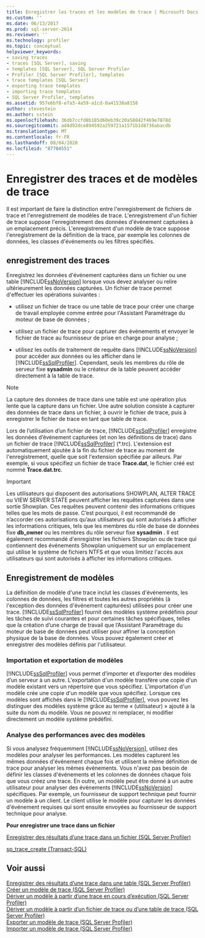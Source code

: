 ```yaml
---
title: Enregistrer les traces et les modèles de trace | Microsoft Docs
ms.custom: ''
ms.date: 06/13/2017
ms.prod: sql-server-2014
ms.reviewer: ''
ms.technology: profiler
ms.topic: conceptual
helpviewer_keywords:
- saving traces
- traces [SQL Server], saving
- templates [SQL Server], SQL Server Profiler
- Profiler [SQL Server Profiler], templates
- trace templates [SQL Server]
- exporting trace templates
- importing trace templates
- SQL Server Profiler, templates
ms.assetid: 957e6bf8-e7a3-4a59-a1cd-0a41538a8158
author: stevestein
ms.author: sstein
ms.openlocfilehash: 36db7ccfd8b185d60eb39c20a58842f469e7878d
ms.sourcegitcommit: ad4d92dce894592a259721a1571b1d8736abacdb
ms.translationtype: MT
ms.contentlocale: fr-FR
ms.lasthandoff: 08/04/2020
ms.locfileid: "87704551"
---
```

# <a name="save-traces-and-trace-templates"></a>Enregistrer des traces et de modèles de trace
  Il est important de faire la distinction entre l'enregistrement de fichiers de trace et l'enregistrement de modèles de trace. L'enregistrement d'un fichier de trace suppose l'enregistrement des données d'événement capturées à un emplacement précis. L'enregistrement d'un modèle de trace suppose l'enregistrement de la définition de la trace, par exemple les colonnes de données, les classes d'événements ou les filtres spécifiés.  
  
## <a name="saving-traces"></a>enregistrement des traces  
 Enregistrez les données d'événement capturées dans un fichier ou une table [!INCLUDE[ssNoVersion](../../includes/ssnoversion-md.md)] lorsque vous devez analyser ou relire ultérieurement les données capturées. Un fichier de trace permet d'effectuer les opérations suivantes :  
  
-   utilisez un fichier de trace ou une table de trace pour créer une charge de travail employée comme entrée pour l'Assistant Paramétrage du moteur de base de données ;  
  
-   utilisez un fichier de trace pour capturer des événements et envoyer le fichier de trace au fournisseur de prise en charge pour analyse ;  
  
-   utilisez les outils de traitement de requête dans [!INCLUDE[ssNoVersion](../../includes/ssnoversion-md.md)] pour accéder aux données ou les afficher dans le [!INCLUDE[ssSqlProfiler](../../includes/sssqlprofiler-md.md)]. Cependant, seuls les membres du rôle de serveur fixe **sysadmin** ou le créateur de la table peuvent accéder directement à la table de trace.  
  
> [!NOTE]  
>  La capture des données de trace dans une table est une opération plus lente que la capture dans un fichier. Une autre solution consiste à capturer des données de trace dans un fichier, à ouvrir le fichier de trace, puis à enregistrer le fichier de trace en tant que table de trace.  
  
 Lors de l’utilisation d’un fichier de trace, [!INCLUDE[ssSqlProfiler](../../includes/sssqlprofiler-md.md)] enregistre les données d’événement capturées (et non les définitions de trace) dans un fichier de trace [!INCLUDE[ssSqlProfiler](../../includes/sssqlprofiler-md.md)] (\*.trc). L'extension est automatiquement ajoutée à la fin du fichier de trace au moment de l'enregistrement, quelle que soit l'extension spécifiée par ailleurs. Par exemple, si vous spécifiez un fichier de trace **Trace.dat**, le fichier créé est nommé **Trace.dat.trc**.  
  
> [!IMPORTANT]  
>  Les utilisateurs qui disposent des autorisations SHOWPLAN, ALTER TRACE ou VIEW SERVER STATE peuvent afficher les requêtes capturées dans une sortie Showplan. Ces requêtes peuvent contenir des informations critiques telles que les mots de passe. C’est pourquoi, il est recommandé de n’accorder ces autorisations qu’aux utilisateurs qui sont autorisés à afficher les informations critiques, tels que les membres du rôle de base de données fixe **db_owner** ou les membres du rôle serveur fixe **sysadmin** . Il est également recommandé d'enregistrer les fichiers Showplan ou de trace qui contiennent des événements Showplan uniquement sur un emplacement qui utilise le système de fichiers NTFS et que vous limitiez l'accès aux utilisateurs qui sont autorisés à afficher les informations critiques.  
  
## <a name="saving-templates"></a>Enregistrement de modèles  
 La définition de modèle d'une trace inclut les classes d'événements, les colonnes de données, les filtres et toutes les autres propriétés (à l'exception des données d'événement capturées) utilisées pour créer une trace. [!INCLUDE[ssSqlProfiler](../../includes/sssqlprofiler-md.md)] fournit des modèles système prédéfinis pour les tâches de suivi courantes et pour certaines tâches spécifiques, telles que la création d’une charge de travail que l’Assistant Paramétrage du moteur de base de données peut utiliser pour affiner la conception physique de la base de données. Vous pouvez également créer et enregistrer des modèles définis par l'utilisateur.  
  
### <a name="importing-and-exporting-templates"></a>Importation et exportation de modèles  
 [!INCLUDE[ssSqlProfiler](../../includes/sssqlprofiler-md.md)] vous permet d’importer et d’exporter des modèles d’un serveur à un autre. L'exportation d'un modèle transfère une copie d'un modèle existant vers un répertoire que vous spécifiez. L'importation d'un modèle crée une copie d'un modèle que vous spécifiez. Lorsque ces modèles sont affichés dans le [!INCLUDE[ssSqlProfiler](../../includes/sssqlprofiler-md.md)], vous pouvez les distinguer des modèles système grâce au terme « (utilisateur) » ajouté à la suite du nom du modèle. Vous ne pouvez ni remplacer, ni modifier directement un modèle système prédéfini.  
  
### <a name="analyzing-performance-with-templates"></a>Analyse des performances avec des modèles  
 Si vous analysez fréquemment [!INCLUDE[ssNoVersion](../../includes/ssnoversion-md.md)], utilisez des modèles pour analyser les performances. Les modèles capturent les mêmes données d'événement chaque fois et utilisent la même définition de trace pour analyser les mêmes événements. Vous n'avez pas besoin de définir les classes d'événements et les colonnes de données chaque fois que vous créez une trace. En outre, un modèle peut être donné à un autre utilisateur pour analyser des événements [!INCLUDE[ssNoVersion](../../includes/ssnoversion-md.md)] spécifiques. Par exemple, un fournisseur de support technique peut fournir un modèle à un client. Le client utilise le modèle pour capturer les données d'événement requises qui sont ensuite envoyées au fournisseur de support technique pour analyse.  
  
 **Pour enregistrer une trace dans un fichier**  
  
 [Enregistrer des résultats d’une trace dans un fichier &#40;SQL Server Profiler&#41;](save-trace-results-to-a-file-sql-server-profiler.md)  
  
 [sp_trace_create &#40;Transact-SQL&#41;](/sql/relational-databases/system-stored-procedures/sp-trace-create-transact-sql)  
  
## <a name="see-also"></a>Voir aussi  
 [Enregistrer des résultats d’une trace dans une table &#40;SQL Server Profiler&#41;](save-trace-results-to-a-table-sql-server-profiler.md)   
 [Créer un modèle de trace &#40;SQL Server Profiler&#41;](create-a-trace-template-sql-server-profiler.md)   
 [Dériver un modèle à partir d’une trace en cours d’exécution &#40;SQL Server Profiler&#41;](derive-a-template-from-a-running-trace-sql-server-profiler.md)   
 [Dériver un modèle à partir d’un fichier de trace ou d’une table de trace &#40;SQL Server Profiler&#41;](derive-a-template-from-a-trace-file-or-trace-table-sql-server-profiler.md)   
 [Exporter un modèle de trace &#40;SQL Server Profiler&#41;](export-a-trace-template-sql-server-profiler.md)   
 [Importer un modèle de trace &#40;SQL Server Profiler&#41;](import-a-trace-template-sql-server-profiler.md)  
  
  
